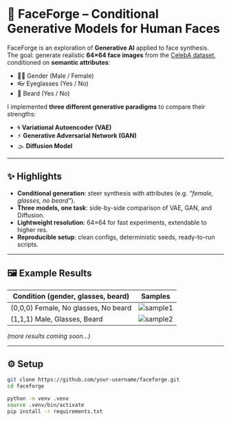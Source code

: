 # 🧬 FaceForge – Conditional Generative Models for Human Faces

FaceForge is an exploration of **Generative AI** applied to face synthesis.  
The goal: generate realistic **64×64 face images** from the [CelebA dataset](http://mmlab.ie.cuhk.edu.hk/projects/CelebA.html), conditioned on **semantic attributes**:

- 👩‍🦰 Gender (Male / Female)  
- 👓 Eyeglasses (Yes / No)  
- 🧔 Beard (Yes / No)  

I implemented **three different generative paradigms** to compare their strengths:  

- 🌀 **Variational Autoencoder (VAE)**  
- ⚡ **Generative Adversarial Network (GAN)**  
- 🌫️ **Diffusion Model**  

---

## ✨ Highlights

- **Conditional generation**: steer synthesis with attributes (e.g. *“female, glasses, no beard”*).  
- **Three models, one task**: side-by-side comparison of VAE, GAN, and Diffusion.  
- **Lightweight resolution**: 64×64 for fast experiments, extendable to higher res.  
- **Reproducible setup**: clean configs, deterministic seeds, ready-to-run scripts.  

---

## 🖼️ Example Results

| Condition (gender, glasses, beard) | Samples |
|-----------------------------------|---------|
| (0,0,0) Female, No glasses, No beard | ![sample1](out/example1.png) |
| (1,1,1) Male, Glasses, Beard         | ![sample2](out/example2.png) |

*(more results coming soon…)*

---

## ⚙️ Setup

```bash
git clone https://github.com/your-username/faceforge.git
cd faceforge

python -m venv .venv
source .venv/bin/activate
pip install -r requirements.txt
